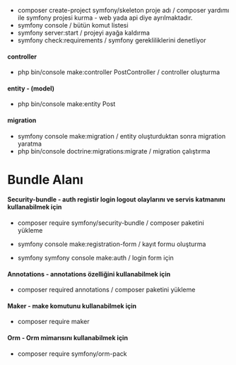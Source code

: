 
- composer create-project symfony/skeleton proje adı / composer yardımı ile symfony projesi kurma - web yada api diye ayrılmaktadır.
- symfony console / bütün komut listesi
- symfony server:start / projeyi ayağa kaldırma
- symfony check:requirements / symfony gerekliliklerini denetliyor

#### controller
- php bin/console make:controller PostController / controller oluşturma

#### entity - (model) 

-  php bin/console make:entity Post 

#### migration

- symfony console make:migration / entity oluşturduktan sonra migration yaratma
- php bin/console doctrine:migrations:migrate / migration çalıştırma





# Bundle Alanı


#### Security-bundle - auth registir login logout olaylarını ve servis katmanını kullanabilmek için

- composer require symfony/security-bundle / composer paketini yükleme

- symfony console make:registration-form  / kayıt formu oluşturma

- symfony symfony console make:auth / login form için 


#### Annotations - annotations özelliğini kullanabilmek için
- composer required annotations / composer paketini yükleme



#### Maker - make komutunu kullanabilmek için
- composer require maker


#### Orm - Orm mimarısını kullanabilmek için
- composer require symfony/orm-pack

